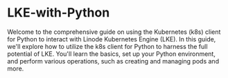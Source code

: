 # LKE-with-Python

Welcome to the comprehensive guide on using the Kubernetes (k8s) client for Python to interact with Linode Kubernetes Engine (LKE). In this guide, we'll explore how to utilize the k8s client for Python to harness the full potential of LKE. You'll learn the basics, set up your Python environment, and perform various operations, such as creating and managing pods and more.

